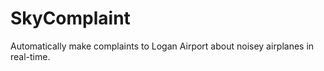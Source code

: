 # SkyComplaint

Automatically make complaints to Logan Airport about noisey airplanes in real-time.

